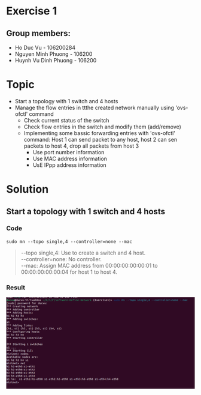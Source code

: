 # Exercise 1
## Group members:
* Ho Duc Vu - 106200284 
*  Nguyen Minh Phuong - 106200 
*  Huynh Vu Dinh Phuong - 106200

# Topic
* Start a topology with 1 switch and 4 hosts
* Manage the flow entries in ttthe created network manually using 'ovs-ofctl' command
	* Check current status of the switch
	* Check flow entries in the switch and modify them (add/remove)
	* Implementing some bassic forwarding entries with 'ovs-ofctl' command: Host 1 can send packet to any host, host 2 can sen packets to host 4, drop all packets from host 3
		* Use port number information
		* Use MAC address information
		* UsE IPpp address information
# Solution

## Start a topology with 1 switch and 4 hosts
### Code

```
sudo mn --topo single,4 --controller=none --mac
```
> --topo single,4: Use to create a switch and 4 host.\
> --controller=none: No controller.\
> --mac: Assign MAC address from 00:00:00:00:00:01 to 00:00:00:00:00:04 for host 1 to host 4.
### Result
![](Result1.png)
